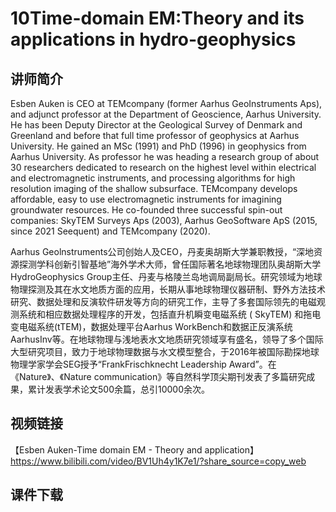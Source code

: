 # 10Time-domain EM:Theory and its applications in hydro-geophysics
## 讲师简介
Esben Auken is CEO at TEMcompany (former Aarhus GeoInstruments Aps), and adjunct professor at the Department of Geoscience, Aarhus University. He has been Deputy Director at the Geological Survey of Denmark and Greenland and before that full time professor of geophysics at Aarhus University. He gained an MSc (1991) and PhD (1996) in geophysics from Aarhus University. As professor he was heading a research group of about 30 researchers dedicated to research on the highest level within electrical and electromagnetic instruments, and processing algorithms for high resolution imaging of the shallow subsurface. TEMcompany develops affordable, easy to use electromagnetic instruments for imagining groundwater resources. He co-founded three successful spin-out companies: SkyTEM Surveys Aps (2003), Aarhus GeoSoftware ApS (2015, since 2021 Seequent) and TEMcompany (2020).

Aarhus Geolnstruments公司创始人及CEO，丹麦奥胡斯大学兼职教授，“深地资源探测学科创新引智基地”海外学术大师，曾任国际著名地球物理团队奥胡斯大学HydroGeophysics Group主任、丹麦与格陵兰岛地调局副局长。研究领域为地球物理探测及其在水文地质方面的应用，长期从事地球物理仪器研制、野外方法技术研究、数据处理和反演软件研发等方向的研究工作，主导了多套国际领先的电磁观测系统和相应数据处理程序的开发，包括直升机瞬变电磁系统 ( SkyTEM) 和拖电变电磁系统(tTEM)，数据处理平台Aarhus WorkBench和数据正反演系统AarhusInv等。在地球物理与浅地表水文地质研究领域享有盛名，领导了多个国际大型研究项目，致力于地球物理数据与水文模型整合，于2016年被国际勘探地球物理学家学会SEG授予“FrankFrischknecht Leadership Award”。在《Nature》、《Nature communication》等自然科学顶尖期刊发表了多篇研究成果，累计发表学术论文500余篇，总引10000余次。

## 视频链接

【Esben Auken-Time domain EM - Theory and application】 https://www.bilibili.com/video/BV1Uh4y1K7e1/?share_source=copy_web

## 课件下载
